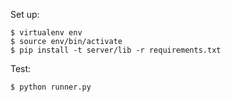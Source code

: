 Set up:

    $ virtualenv env
    $ source env/bin/activate
    $ pip install -t server/lib -r requirements.txt

Test:

    $ python runner.py
